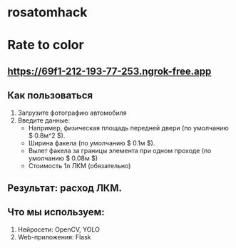 # rosatomhack
# Rate to color
## https://69f1-212-193-77-253.ngrok-free.app
## Как пользоваться
1. Загрузите фотографию автомобиля
2. Введите данные:
   * Например, физическая площадь передней двери (по умолчанию $ 0.8м^2 $).
   * Ширина факела (по умолчанию $ 0.1м $).
   * Вылет факела за границы элемента при одном проходе (по умолчанию $ 0.08м $)
   * Стоимость 1л ЛКМ (обязательно)

## Результат: расход ЛКМ.

## Что мы используем:
1. Нейросети: OpenCV, YOLO
2. Web-приложения: Flask
